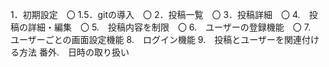 1．初期設定　〇
1.5．gitの導入　〇
2．投稿一覧　〇
3．投稿詳細　〇
4.　投稿の詳細・編集　〇
5.　投稿内容を制限　〇
6.　ユーザーの登録機能　〇
7.　ユーザーごとの画面設定機能
8.　ログイン機能
9.　投稿とユーザーを関連付ける方法
番外.　日時の取り扱い


